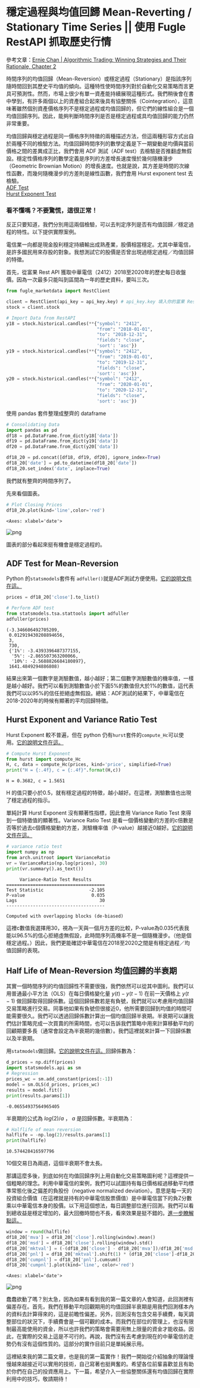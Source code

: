 # 穩定過程與均值回歸 Mean-Reverting / Stationary Time Series || 使用 Fugle RestAPI 抓取歷史行情

參考文章：[Ernie Chan | Algorithmic Trading: Winning Strategies and Their Rationale, Chapter 2](https://www.google.com/search?gs_ssp=eJzj4tFP1zfMSDfJKDY1KzZg9JJLLcrLTFVIzkjMU0jMSc8vyizJyM1MVigpSkzJzEsHAFyvD-s&q=ernie+chan+algorithmic+trading&rlz=1C5CHFA_enTW990TW990&oq=ernie+chan+&gs_lcrp=EgZjaHJvbWUqBwgCEC4YgAQyBggAEEUYOzIHCAEQLhiABDIHCAIQLhiABDIGCAMQRRg5MgcIBBAAGIAEMgcIBRAAGIAEMgcIBhAAGIAEMgcIBxAuGIAEMgcICBAAGIAE0gEJMTQ4NTVqMGo3qAIAsAIA&sourceid=chrome&ie=UTF-8)<br>

時間序列的均值回歸（Mean-Reversion）或穩定過程（Stationary）是指該序列隨時間回到其歷史平均值的傾向。這種特性使時間序列對於自動化交易策略而言更具可預測性。然而，市場上很少有單一資產能持續展現這種形式。我們稍後會在書中學到，有許多兩個以上的資產組合起來後具有協整關係（Cointegration），這意味著雖然個別資產價格序列不是穩定過程或均值回歸的，但它們的線性組合是一個均值回歸序列。因此，能夠判斷時間序列是否是穩定過程或具均值回歸的能力仍然非常重要。<br>

均值回歸與穩定過程是同一價格序列特徵的兩種描述方法，但這兩種形容方式出自於兩種不同的檢驗方法。均值回歸時間序列的數學定義是下一期變動是均價與當前價格之間的差異成正比，我們會用 ADF 測試（ADF test）去檢驗是否推翻虛無假設。穩定性價格序列的數學定義是序列的方差增長速度慢於幾何隨機漫步（Geometric Brownian Motion）的增長速度。也就是說，其方差是時間的次線性函數，而幾何隨機漫步的方差則是線性函數，我們會用 Hurst exponent test 去檢驗。<br>
[ADF Test](https://en.wikipedia.org/wiki/Augmented_Dickey%E2%80%93Fuller_test)<br>
[Hurst Exponent Test](https://en.wikipedia.org/wiki/Hurst_exponent)<br>

### 看不懂嗎？不要驚慌，這很正常！

反正只要知道，我們分別用這兩個檢驗，可以去判定序列是否有均值回歸／穩定過程的特性。以下提供實際案例。






電信業一向都是現金股利穩定持續輸出成熟產業，股價相當穩定。尤其中華電信，是許多國民用來存股的對象。我想測試它的股價是否曾出現過穩定過程／均值回歸的特徵。

首先，從富果 Rest API 獲取中華電信（2412）2018至2020年的歷史每日收盤價。因為一次最多只能叫到區間為一年的歷史資料，要叫三次。


```python
from fugle_marketdata import RestClient

client = RestClient(api_key = api_key.key) # api_key.key 填入你的富果 RestAPI 鑰匙（api_key = '你的鑰匙')
stock = client.stock

# Import Data from RestAPI
y18 = stock.historical.candles(**{"symbol": "2412",
                                  "from": "2018-01-01",
                                  "to": "2018-12-31",
                                  "fields": "close",
                                  'sort': 'asc'})
y19 = stock.historical.candles(**{"symbol": "2412",
                                  "from": "2019-01-01",
                                  "to": "2019-12-31",
                                  "fields": "close",
                                  'sort': 'asc'})
y20 = stock.historical.candles(**{"symbol": "2412",
                                  "from": "2020-01-01",
                                  "to": "2020-12-31",
                                  "fields": "close",
                                  'sort': 'asc'})
```


使用 pandas 套件整理成整齊的 dataframe


```python
# Consolidating Data
import pandas as pd
df18 = pd.DataFrame.from_dict(y18['data'])
df19 = pd.DataFrame.from_dict(y19['data'])
df20 = pd.DataFrame.from_dict(y20['data'])

df18_20 = pd.concat([df18, df19, df20], ignore_index=True)
df18_20['date'] = pd.to_datetime(df18_20['date'])
df18_20.set_index('date', inplace=True)
```


我們就有整齊的時間序列了。

先來看個圖表。


```python
# Plot Closing Prices
df18_20.plot(kind='line',color='red')
```




    <Axes: xlabel='date'>




    
![png](2_1.png)
    



圖表的部分看起來挺有機會是穩定過程的。


## ADF Test for Mean-Reversion

Python 的```statsmodels```套件有 ```adfuller()```就是ADF測試方便使用。[它的說明文件在這。](https://www.statsmodels.org/dev/generated/statsmodels.tsa.stattools.adfuller.html)


```python
prices = df18_20['close'].to_list()

# Perform ADF test
from statsmodels.tsa.stattools import adfuller
adfuller(prices)
```




    (-3.346606492705209,
     0.012919430208894656,
     3,
     730,
     {'1%': -3.4393396487377155,
      '5%': -2.865507363200066,
      '10%': -2.5688826684180897},
     1641.4849294886808)




結果出來第一個數字是測驗數值，越小越好；第二個數字測驗數值的機率值，一樣是越小越好。我們可以看到測驗數值小於下面5%的數值但大於1%的數值，這代表我們可以以95%的信任拒絕虛無假設。總結：ADF測試的結果下，中華電信在2018-2020年的時候有顯著的平均回歸特徵。

## Hurst Exponent and Variance Ratio Test

Hurst Exponent 較不普遍，但在 python 仍有```hurst```套件的```compute_Hc```可以使用。[它的說明文件在這。](https://pypi.org/project/hurst/)


```python
# Compute Hurst Exponent
from hurst import compute_Hc
H, c, data = compute_Hc(prices, kind='price', simplified=True)
print("H = {:.4f}, c = {:.4f}".format(H,c))
```

    H = 0.3682, c = 1.5651



H 的值只要小於0.5，就有穩定過程的特徵，越小越好。在這裡，測驗數值也出現了穩定過程的指示。

單純計算 Hurst Exponent 沒有顯著性指標，因此會用 Variance Ratio Test 來得到一個特徵值的顯著性。Variance Ratio Test 是看一個價格變動的方差的c倍數是否等於過去c個價格變動的方差，測驗機率值（P-value）越接近0越好。[它的說明文件在這。](https://arch.readthedocs.io/en/latest/unitroot/generated/arch.unitroot.VarianceRatio.html#)


```python
# variance ratio test
import numpy as np
from arch.unitroot import VarianceRatio
vr = VarianceRatio(np.log(prices), 30)
print(vr.summary().as_text())
```

         Variance-Ratio Test Results     
    =====================================
    Test Statistic                 -2.105
    P-value                         0.035
    Lags                               30
    -------------------------------------
    
    Computed with overlapping blocks (de-biased)



這裡c數值我選擇用30，視為一天與一個月方差的比較，P-value為0.035代表我能以96.5%的信心拒絕虛無假設，此時間序列高機率不是一個隨機漫步。（他是個穩定過程。）因此，我們更能確認中華電信在2018至2020之間是有穩定過程／均值回歸的表現。

## Half Life of Mean-Reversion 均值回歸的半衰期

其實一個時間序列的均值回歸性不需要很強，我們依然可以從其中圖利。我們可以用普通最小平方法（OLS）在每日價格變化量 $y(t)-y(t-1)$ 在前一天價格上 $y(t-1)$ 做回歸取得回歸係數。這個回歸係數若是有負號，我們就可以考慮用均值回歸交易策略進行交易。同事他如果有負號但很接近0，他所需要回歸到均值的時間可能需要很久。我們可以透過回歸係數計算出一個均值回歸半衰期。半衰期可以讓我們估計策略完成一次買賣的所需時間，也可以告訴我們策略中用來計算移動平均的回顧期要多長（通常會設定為半衰期的幾倍數）。我們這裡就來計算一下回歸係數以及半衰期。

用```statmodels```做回歸。[它的說明文件在這。](https://www.statsmodels.org/dev/examples/notebooks/generated/ols.html#OLS-estimation)回歸係數為：


```python
d_prices = np.diff(prices)
import statsmodels.api as sm
# Regression
prices_wc = sm.add_constant(prices[:-1])
model = sm.OLS(d_prices, prices_wc)
results = model.fit()
print(results.params[1])
```

    -0.06554937564965405


半衰期的公式為 $log(2)/a$ ， $a$ 是回歸係數。半衰期為：


```python
# Halflife of mean reversion
halflife = -np.log(2)/results.params[1]
print(halflife)
```

    10.574428416597796



10個交易日為兩週，這個半衰期不會太長。

那講這麼多後，到底如何在均值回歸序列上用自動化交易策略圖利呢？這裡提供一個粗略的理念。利用中華電信的案例，我們可以試圖持有每日價格經過移動平均標準常態化後之偏差的負股份（negative normalized deviation）。意思是每一天的投資組合價值（在這裡就是持有的中華電信股票價值）是中華電信當下的負Z分數乘以中華電信本身的股價。以下用這個想法，每日調整部位進行回測。我們可以看到總收益是穩定增加的，最大回撤時間也不長，看來效果是挺不錯的。[進一步瞭解點這。](https://en.wikipedia.org/wiki/Standard_score)


```python
window = round(halflife)
df18_20['mva'] = df18_20['close'].rolling(window).mean()
df18_20['msd'] = df18_20['close'].rolling(window).std()
df18_20['mktval'] = (-(df18_20['close'] - df18_20['mva'])/df18_20['msd'])*df18_20['close']
df18_20['pnl'] = df18_20['mktval'].shift(1) * (df18_20['close']-df18_20['close'].shift(1)) / df18_20['close'].shift(1)
df18_20['cumpnl'] = df18_20['pnl'].cumsum()
df18_20['cumpnl'].plot(kind='line', color='red')
```




    <Axes: xlabel='date'>




    
![png](2_2.png)
    



蠢蠢欲動了嗎？別太急，因為如果有看到我的第一篇文章的人會知道，此回測裡有偏差存在。首先，我們在移動平均回觀期用的均值回歸半衰期是用我們回測樣本內的資料去計算得來的，這是前瞻性偏差。另外，回測沒有包含交易手續費，每天調整部位的狀況下，手續費會是一個可觀的成本。而我們在部位的管理上，也沒有限制最高能使用的資金，所以也許我們的策略會需要用無上限量的資金才能收益。因此，在實際的交易上這是不可行的。再說，我們沒有去考慮到現在的中華電信的走勢仍有沒有這個性質的。這部分的實作目前只是單純展示用。

這裡結束我的第二篇文章，也是我的第一篇實作！我們一開始從介紹抽象的理論慢慢越來越接近可以實用的技術，自己寫著也挺興奮的。希望各位前輩喜歡並且有助於你們在自己的投資應用上。下一篇，希望介入一些協整關係還有均值回歸在實際利用中的技巧，敬請期待！
